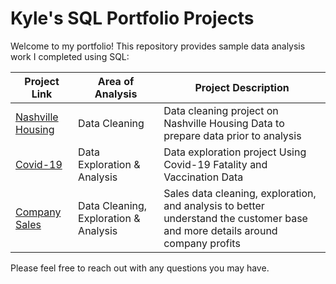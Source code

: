 # Kyle's SQL Portfolio Projects

Welcome to my portfolio!
This repository provides sample data analysis work I completed using SQL:

 Project Link | Area of Analysis | Project Description   
------------- | ------------- | ------------
[Nashville Housing](https://github.com/kmccs1/PortfolioProjects/blob/main/Nashville%20Housing%20Data%20Cleaning.sql)  | Data Cleaning | Data cleaning project on Nashville Housing Data to prepare data prior to analysis 
[Covid-19](https://github.com/kmccs1/PortfolioProjects/blob/main/Covid%20Data%20Exploration.sql)  | Data Exploration & Analysis | Data exploration project Using Covid-19 Fatality and Vaccination Data 
[Company Sales](https://github.com/kmccs1/PortfolioProjects/blob/main/Company%20Sales.sql) | Data Cleaning, Exploration & Analysis | Sales data cleaning, exploration, and analysis to better understand the customer base and more details around company profits

Please feel free to reach out with any questions you may have.
